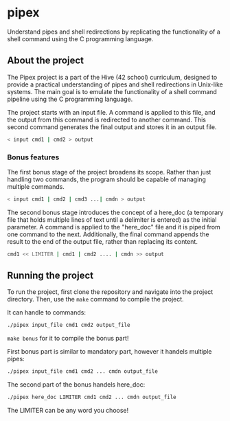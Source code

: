 # pipex

Understand pipes and shell redirections by replicating the functionality of a shell command using the C programming language.

## About the project

The Pipex project is a part of the Hive (42 school) curriculum, designed to provide a practical understanding of pipes and shell redirections in Unix-like systems. The main goal is to emulate the functionality of a shell command pipeline using the C programming language.

The project starts with an input file. A command is applied to this file, and the output from this command is redirected to another command. This second command generates the final output and stores it in an output file.

```bash
< input cmd1 | cmd2 > output
```

### Bonus features

The first bonus stage of the project broadens its scope. Rather than just handling two commands, the program should be capable of managing multiple commands.

```bash
< input cmd1 | cmd2 | cmd3 ...| cmdn > output
```
The second bonus stage introduces the concept of a here_doc (a temporary file that holds multiple lines of text until a delimiter is entered) as the initial parameter. A command is applied to the "here_doc" file and it is piped from one command to the next. Additionally, the final command appends the result to the end of the output file, rather than replacing its content.

```bash
cmd1 << LIMITER | cmd1 | cmd2 .... | cmdn >> output
```

## Running the project

To run the project, first clone the repository and navigate into the project directory. Then, use the  `make` command to compile the project.

It can handle to commands:

```bash
./pipex input_file cmd1 cmd2 output_file
```

`make bonus` for it to compile the bonus part!

First bonus part is similar to mandatory part, however it handels multiple pipes:

```bash
./pipex input_file cmd1 cmd2 ... cmdn output_file
```

The second part of the bonus handels here_doc:

```bash
./pipex here_doc LIMITER cmd1 cmd2 ... cmdn output_file
```
The LIMITER can be any word you choose!
